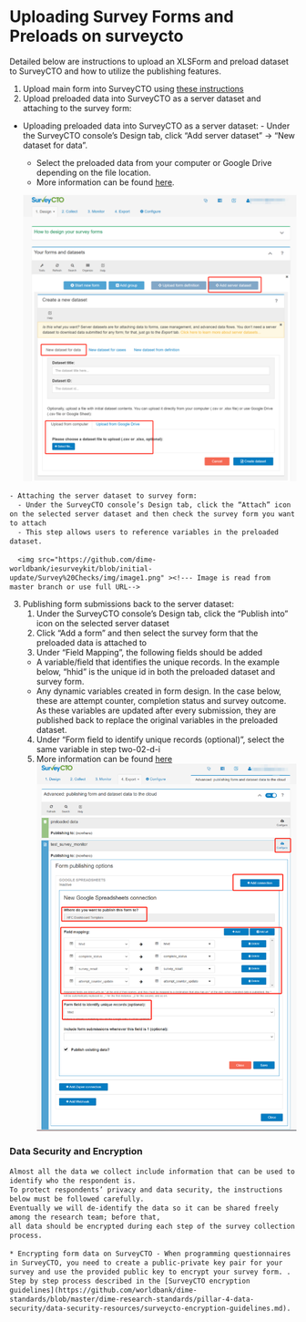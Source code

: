 # Uploading Survey Forms and Preloads on surveycto

Detailed below are instructions to upload an XLSForm and preload dataset to SurveyCTO and how to utilize the publishing features.
1.  Upload main form into SurveyCTO using [these instructions](https://support.surveycto.com/hc/en-us/articles/360050736773-Deploying-form-definitions-and-server-datasets)
2.  Upload preloaded data into SurveyCTO as a server dataset and attaching to the survey form:
  -   Uploading preloaded data into SurveyCTO as a server dataset:
    -   Under the SurveyCTO console’s Design tab, click “Add server dataset” -> “New dataset for data”.
      -   Select the preloaded data from your computer or Google Drive depending on the file location.
      -   More information can be found [here](https://support.surveycto.com/hc/en-us/articles/360050736773-Deploying-form-definitions-and-server-datasets).

      <img src="https://github.com/dime-worldbank/iesurveykit/blob/initial-update/Survey%20Checks/img/image5.png"><!--- Image is read from master branch or use full URL-->

    - Attaching the server dataset to survey form:
      - Under the SurveyCTO console’s Design tab, click the “Attach” icon on the selected server dataset and then check the survey form you want to attach
      - This step allows users to reference variables in the preloaded dataset.      

      <img src="https://github.com/dime-worldbank/iesurveykit/blob/initial-update/Survey%20Checks/img/image1.png" ><!--- Image is read from master branch or use full URL-->

3. Publishing form submissions back to the server dataset:     
    1. Under the SurveyCTO console’s Design tab, click the “Publish into” icon on the selected server dataset
    2. Click “Add a form” and then select the survey form that the preloaded data is attached to
    3. Under “Field Mapping”, the following fields should be added
      - A variable/field that identifies the unique records. In the example below, “hhid” is the unique id in both the preloaded dataset and survey form.
      - Any dynamic variables created in form design. In the case below, these are attempt counter, completion status and survey outcome. As these variables are updated after every submission, they are published back to replace the original variables in the preloaded dataset.
    4. Under “Form field to identify unique records (optional)”, select the same variable in step two-02-d-i
    5. More information can be found [here](https://docs.surveycto.com/05-exporting-and-publishing-data/04-advanced-publishing-with-datasets/02.forms-to-datasets.html)
    <img src="https://github.com/dime-worldbank/iesurveykit/blob/initial-update/Survey%20Checks/img/image9.png" ><!--- Image is read from master branch or use full URL-->


### Data Security and Encryption
    Almost all the data we collect include information that can be used to identify who the respondent is.
    To protect respondents’ privacy and data security, the instructions below must be followed carefully.
    Eventually we will de-identify the data so it can be shared freely among the research team; before that,
    all data should be encrypted during each step of the survey collection process.

    * Encrypting form data on SurveyCTO - When programming questionnaires in SurveyCTO, you need to create a public-private key pair for your survey and use the provided public key to encrypt your survey form. . Step by step process described in the [SurveyCTO encryption guidelines](https://github.com/worldbank/dime-standards/blob/master/dime-research-standards/pillar-4-data-security/data-security-resources/surveycto-encryption-guidelines.md).
